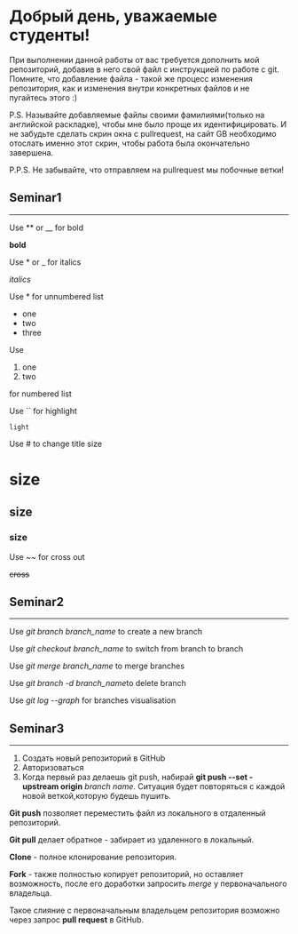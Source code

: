 # Добрый день, уважаемые студенты! 
  При выполнении данной работы от вас требуется дополнить мой репозиторий, добавив в него свой файл с инструкцией по работе с git. Помните, что добавление файла - такой же процесс изменения репозитория, как и изменения внутри конкретных файлов и не пугайтесь этого :)

  P.S. Называйте добавляемые файлы своими фамилиями(только на английской раскладке), чтобы мне было проще их идентифицировать. И не забудьте сделать скрин окна с pullrequest, на сайт GB необходимо отослать именно этот скрин, чтобы работа была окончательно завершена.

  P.P.S. Не забывайте, что отправляем на pullrequest мы побочные ветки!
  
  ## Seminar1

***

Use ** or __ for bold

**bold**

Use * or _ for italics

_italics_

Use * for unnumbered list
* one
* two 
* three

Use 
1. one
2. two

for numbered list

Use `` for highlight

``light``

Use # to change title size

# size
## size
### size


Use ~~ for cross out

~~cross~~

## Seminar2

***

Use *git branch branch_name*
to create a new branch

Use *git checkout branch_name* to switch from branch to branch

Use *git merge branch_name* to merge branches

Use *git branch -d branch_name*to delete branch

Use *git log --graph* for branches visualisation 

 ## Seminar3
 
 ***

 1. Создать новый репозиторий в GitHub
 2. Авторизоваться
 3. Когда первый раз делаешь git push, набирай **git push --set -upstream origin** *branch name*. Ситуация будет повторяться с каждой новой веткой,которую будешь пушить.

 **Git push** позволяет переместить файл из локального в отдаленный репозиторий. 

 **Git pull** делает обратное - забирает из удаленного в локальный.

 **Clone** - полное 
 клонирование репозитория.

 **Fork** - также полностью копирует репозиторий, но оставляет возможность, после его доработки запросить *merge* у первоначального владельца.

 Такое слияние с первоначальным владельцем репозитория возможно через запрос **pull request** в GitHub.
 
